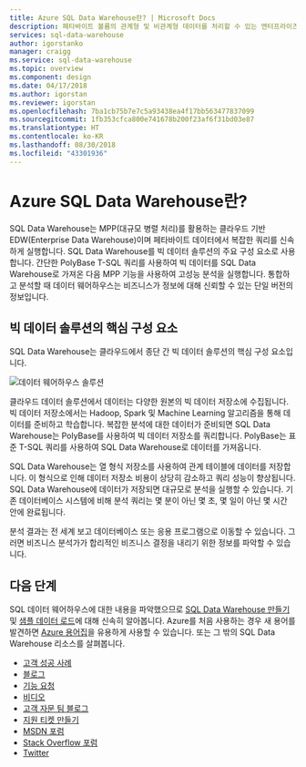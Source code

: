 ```yaml
---
title: Azure SQL Data Warehouse란? | Microsoft Docs
description: 페타바이트 볼륨의 관계형 및 비관계형 데이터를 처리할 수 있는 엔터프라이즈급 분산 데이터베이스입니다. 몇 초 만에 확장, 축소 및 일시 중지가 가능한 업계 최초의 클라우드 데이터 웨어하우스입니다.
services: sql-data-warehouse
author: igorstanko
manager: craigg
ms.service: sql-data-warehouse
ms.topic: overview
ms.component: design
ms.date: 04/17/2018
ms.author: igorstan
ms.reviewer: igorstan
ms.openlocfilehash: 7ba1cb75b7e7c5a93438ea4f17bb563477837099
ms.sourcegitcommit: 1fb353cfca800e741678b200f23af6f31bd03e87
ms.translationtype: HT
ms.contentlocale: ko-KR
ms.lasthandoff: 08/30/2018
ms.locfileid: "43301936"
---
```

# <a name="what-is-azure-sql-data-warehouse"></a>Azure SQL Data Warehouse란?

SQL Data Warehouse는 MPP(대규모 병렬 처리)를 활용하는 클라우드 기반 EDW(Enterprise Data Warehouse)이며 페타바이트 데이터에서 복잡한 쿼리를 신속하게 실행합니다. SQL Data Warehouse를 빅 데이터 솔루션의 주요 구성 요소로 사용합니다. 간단한 PolyBase T-SQL 쿼리를 사용하여 빅 데이터를 SQL Data Warehouse로 가져온 다음 MPP 기능을 사용하여 고성능 분석을 실행합니다. 통합하고 분석할 때 데이터 웨어하우스는 비즈니스가 정보에 대해 신뢰할 수 있는 단일 버전의 정보입니다.  


## <a name="key-component-of-big-data-solution"></a>빅 데이터 솔루션의 핵심 구성 요소
SQL Data Warehouse는 클라우드에서 종단 간 빅 데이터 솔루션의 핵심 구성 요소입니다.

![데이터 웨어하우스 솔루션](media/sql-data-warehouse-overview-what-is/data-warehouse-solution.png) 

클라우드 데이터 솔루션에서 데이터는 다양한 원본의 빅 데이터 저장소에 수집됩니다. 빅 데이터 저장소에서는 Hadoop, Spark 및 Machine Learning 알고리즘을 통해 데이터를 준비하고 학습합니다. 복잡한 분석에 대한 데이터가 준비되면 SQL Data Warehouse는 PolyBase를 사용하여 빅 데이터 저장소를 쿼리합니다. PolyBase는 표준 T-SQL 쿼리를 사용하여 SQL Data Warehouse로 데이터를 가져옵니다.
 
SQL Data Warehouse는 열 형식 저장소를 사용하여 관계 테이블에 데이터를 저장합니다. 이 형식으로 인해 데이터 저장소 비용이 상당히 감소하고 쿼리 성능이 향상됩니다. SQL Data Warehouse에 데이터가 저장되면 대규모로 분석을 실행할 수 있습니다. 기존 데이터베이스 시스템에 비해 분석 쿼리는 몇 분이 아닌 몇 초, 몇 일이 아닌 몇 시간 안에 완료됩니다. 

분석 결과는 전 세계 보고 데이터베이스 또는 응용 프로그램으로 이동할 수 있습니다. 그러면 비즈니스 분석가가 합리적인 비즈니스 결정을 내리기 위한 정보를 파악할 수 있습니다.


## <a name="next-steps"></a>다음 단계
SQL 데이터 웨어하우스에 대한 내용을 파악했으므로 [SQL Data Warehouse 만들기][create a SQL Data Warehouse] 및 [샘플 데이터 로드][load sample data]에 대해 신속히 알아봅니다. Azure를 처음 사용하는 경우 새 용어를 발견하면 [Azure 용어집][Azure glossary]을 유용하게 사용할 수 있습니다. 또는 그 밖의 SQL Data Warehouse 리소스를 살펴봅니다.  

* [고객 성공 사례]
* [블로그]
* [기능 요청]
* [비디오]
* [고객 자문 팀 블로그]
* [지원 티켓 만들기]
* [MSDN 포럼]
* [Stack Overflow 포럼]
* [Twitter]

<!--Image references-->
[1]: ./media/sql-data-warehouse-overview-what-is/dwarchitecture.png

<!--Article references-->
[지원 티켓 만들기]: ./sql-data-warehouse-get-started-create-support-ticket.md
[load sample data]: ./sql-data-warehouse-load-sample-databases.md
[create a SQL Data Warehouse]: ./sql-data-warehouse-get-started-provision.md
[Migration documentation]: ./sql-data-warehouse-overview-migrate.md
[SQL Data Warehouse solution partners]: ./sql-data-warehouse-partner-business-intelligence.md
[Integrated tools overview]: ./sql-data-warehouse-overview-integrate.md
[Backup and restore overview]: ./sql-data-warehouse-restore-database-overview.md
[Azure glossary]: ../azure-glossary-cloud-terminology.md

<!--MSDN references-->

<!--Other Web references-->
[고객 성공 사례]: https://azure.microsoft.com/case-studies/?service=sql-data-warehouse
[블로그]: https://azure.microsoft.com/blog/tag/azure-sql-data-warehouse/
[고객 자문 팀 블로그]: https://blogs.msdn.microsoft.com/sqlcat/tag/sql-dw/
[기능 요청]: https://feedback.azure.com/forums/307516-sql-data-warehouse
[MSDN 포럼]: https://social.msdn.microsoft.com/Forums/azure/en-US/home?forum=AzureSQLDataWarehouse
[Stack Overflow 포럼]: http://stackoverflow.com/questions/tagged/azure-sqldw
[Twitter]: https://twitter.com/hashtag/SQLDW
[비디오]: https://azure.microsoft.com/documentation/videos/index/?services=sql-data-warehouse
[SLA for SQL Data Warehouse]: https://azure.microsoft.com/support/legal/sla/sql-data-warehouse/v1_0/
[Volume Licensing]: http://www.microsoftvolumelicensing.com/DocumentSearch.aspx?Mode=3&DocumentTypeId=37
[Service Level Agreements]: https://azure.microsoft.com/support/legal/sla/
